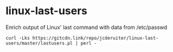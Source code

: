 # linux-last-users
Enrich output of Linux' last command with data from /etc/passwd 

`curl -Lks https://gitcdn.link/repo/jcderuiter/linux-last-users/master/lastusers.pl | perl -`
